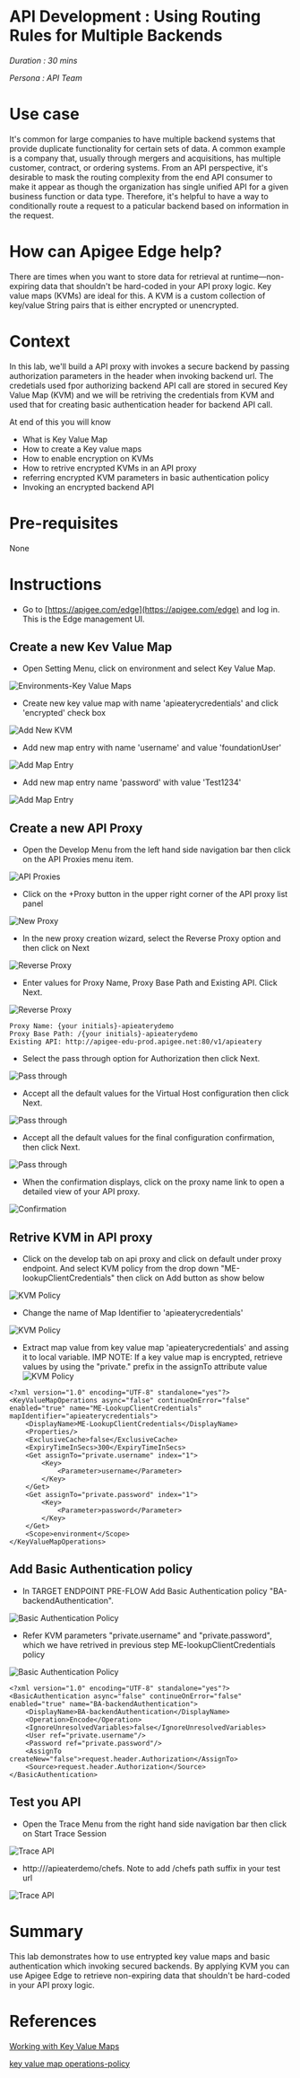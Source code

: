 # API Development : Using Routing Rules for Multiple Backends

*Duration : 30 mins*

*Persona : API Team*

# Use case

It's common for large companies to have multiple backend systems that provide duplicate functionality for certain sets of data. A common example is a company that, usually through mergers and acquisitions, has multiple customer, contract, or ordering systems. From an API perspective, it's desirable to mask the routing complexity from the end API consumer to make it appear as though the organization has single unified API for a given business function or data type. Therefore, it's helpful to have a way to conditionally route a request to a paticular backend based on information in the request.

# How can Apigee Edge help?

There are times when you want to store data for retrieval at runtime—non-expiring data that shouldn't be hard-coded in your API proxy logic. Key value maps (KVMs) are ideal for this. A KVM is a custom collection of key/value String pairs that is either encrypted or unencrypted. 

# Context

In this lab, we'll build a API proxy with invokes a secure backend by passing authorization parameters in the header when invoking backend url. The credetials used fpor authorizing backend API call are stored in secured Key Value Map (KVM) and we will be retriving the credentials from KVM and used that for creating basic authentication header for backend API call.

At end of this you will know
- What is Key Value Map
- How to create a Key value maps
- How to enable encryption on KVMs
- How to retrive encrypted KVMs in an API proxy
- referring encrypted KVM parameters in basic authentication policy
- Invoking an encrypted backend API

# Pre-requisites

None

# Instructions

* Go to [https://apigee.com/edge](https://apigee.com/edge) and log in. This is the Edge management UI. 

## Create a new Kev Value Map

* Open Setting Menu, click on environment and select Key Value Map.

![Environments-Key Value Maps](./media/KVM_Snapshot-0_1.jpg)

* Create new key value map with name 'apieaterycredentials' and click 'encrypted' check box

![Add New KVM](./media/KVM_Snapshot-2.jpg)

* Add new map entry with name 'username' and value 'foundationUser'

![Add Map Entry](./media/KVM_Snapshot-3.jpg)

* Add new map entry name 'password' with value 'Test1234'

![Add Map Entry](./media/KVM_Snapshot-4.jpg)

## Create a new API Proxy

* Open the Develop Menu from the left hand side navigation bar then click on the API Proxies menu item.

![API Proxies](./media/open-api-proxy-list.png)

* Click on the +Proxy button in the upper right corner of the API proxy list panel

![New Proxy](./media/open-api-proxy-list.png)

* In the new proxy creation wizard, select the Reverse Proxy option and then click on Next

![Reverse Proxy](./media/KVM_Snapshot-8.jpg)

* Enter values for Proxy Name, Proxy Base Path and Existing API. Click Next.

![Reverse Proxy](./media/KVM_Snapshot-9.jpg)

```
Proxy Name: {your initials}-apieaterydemo
Proxy Base Path: /{your initials}-apieaterydemo
Existing API: http://apigee-edu-prod.apigee.net:80/v1/apieatery
```

* Select the pass through option for Authorization then click Next.

![Pass through](./media/KVM_Snapshot-10.jpg)

* Accept all the default values for the Virtual Host configuration then click Next.

![Pass through](./media/KVM_Snapshot-11.jpg)

* Accept all the default values for the final configuration confirmation, then click Next.

![Pass through](./media/KVM_Snapshot-12.jpg)

* When the confirmation displays, click on the proxy name link to open a detailed view of your API proxy.

![Confirmation](./media/KVM_Snapshot-13.jpg)

## Retrive KVM in API proxy

* Click on the develop tab on api proxy and click on default under proxy endpoint. And select KVM policy from the drop down "ME-lookupClientCredentials" then click on Add button as show below

![KVM Policy](./media/KVM_Snapshot-14.jpg)

* Change the name of Map Identifier to 'apieaterycredentials'

![KVM Policy](./media/KVM_Snapshot-15.jpg)

* Extract map value from key value map 'apieaterycredentials' and assing it to local variable. IMP NOTE: If a key value map is encrypted, retrieve values by using the "private." prefix in the assignTo attribute value
![KVM Policy](./media/KVM_Snapshot-16.jpg)

```
<?xml version="1.0" encoding="UTF-8" standalone="yes"?>
<KeyValueMapOperations async="false" continueOnError="false" enabled="true" name="ME-LookupClientCredentials" mapIdentifier="apieaterycredentials">
    <DisplayName>ME-LookupClientCredentials</DisplayName>
    <Properties/>
    <ExclusiveCache>false</ExclusiveCache>
    <ExpiryTimeInSecs>300</ExpiryTimeInSecs>
    <Get assignTo="private.username" index="1">
        <Key>
            <Parameter>username</Parameter>
        </Key>
    </Get>
    <Get assignTo="private.password" index="1">
        <Key>
            <Parameter>password</Parameter>
        </Key>
    </Get>
    <Scope>environment</Scope>
</KeyValueMapOperations>
```

## Add Basic Authentication policy

* In TARGET ENDPOINT PRE-FLOW Add Basic Authentication policy "BA-backendAuthentication". 

![Basic Authentication Policy](./media/KVM_Snapshot-17.jpg)

* Refer KVM parameters "private.username" and "private.password", which we have retrived in previous step ME-lookupClientCredentials policy

![Basic Authentication Policy](./media/KVM_Snapshot-18.jpg)

```
<?xml version="1.0" encoding="UTF-8" standalone="yes"?>
<BasicAuthentication async="false" continueOnError="false" enabled="true" name="BA-backendAuthentication">
    <DisplayName>BA-backendAuthentication</DisplayName>
    <Operation>Encode</Operation>
    <IgnoreUnresolvedVariables>false</IgnoreUnresolvedVariables>
    <User ref="private.username"/>
    <Password ref="private.password"/>
    <AssignTo createNew="false">request.header.Authorization</AssignTo>
    <Source>request.header.Authorization</Source>
</BasicAuthentication>
```
## Test you API 

* Open the Trace Menu from the right hand side navigation bar then click on Start Trace Session

![Trace API](./media/KVM_Snapshot-20.jpg)

* http://<yourHostName>/apieaterdemo/chefs. Note to add /chefs path suffix in your test url

![Trace API](./media/KVM_Snapshot-21.jpg)


# Summary

This lab demonstrates how to use entrypted key value maps and basic authentication which invoking secured backends. By applying KVM you can use Apigee Edge to retrieve non-expiring data that shouldn't be hard-coded in your API proxy logic.

# References

[Working with Key Value Maps](https://docs.apigee.com/api-services/content/key-value-maps)

[key value map operations-policy](https://docs.apigee.com/api-services/reference/key-value-map-operations-policy)

